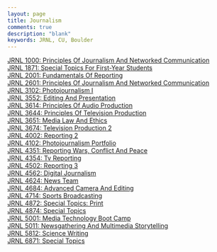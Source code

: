 ```yaml
---
layout: page
title: Journalism
comments: true
description: "blank"
keywords: JRNL, CU, Boulder
---
```

<body>
<div><a href="../../courses/JRNL-1000">JRNL 1000: Principles Of Journalism And Networked Communication</a></div>
<div><a href="../../courses/JRNL-1871">JRNL 1871: Special Topics For First-Year Students</a></div>
<div><a href="../../courses/JRNL-2001">JRNL 2001: Fundamentals Of Reporting</a></div>
<div><a href="../../courses/JRNL-2601">JRNL 2601: Principles Of Journalism And Networked Communication</a></div>
<div><a href="../../courses/JRNL-3102">JRNL 3102: Photojournalism I</a></div>
<div><a href="../../courses/JRNL-3552">JRNL 3552: Editing And Presentation</a></div>
<div><a href="../../courses/JRNL-3614">JRNL 3614: Principles Of Audio Production</a></div>
<div><a href="../../courses/JRNL-3644">JRNL 3644: Principles Of Television Production</a></div>
<div><a href="../../courses/JRNL-3651">JRNL 3651: Media Law And Ethics</a></div>
<div><a href="../../courses/JRNL-3674">JRNL 3674: Television Production 2</a></div>
<div><a href="../../courses/JRNL-4002">JRNL 4002: Reporting 2</a></div>
<div><a href="../../courses/JRNL-4102">JRNL 4102: Photojournalism Portfolio</a></div>
<div><a href="../../courses/JRNL-4351">JRNL 4351: Reporting Wars, Conflict And Peace</a></div>
<div><a href="../../courses/JRNL-4354">JRNL 4354: Tv Reporting</a></div>
<div><a href="../../courses/JRNL-4502">JRNL 4502: Reporting 3</a></div>
<div><a href="../../courses/JRNL-4562">JRNL 4562: Digital Journalism</a></div>
<div><a href="../../courses/JRNL-4624">JRNL 4624: News Team</a></div>
<div><a href="../../courses/JRNL-4684">JRNL 4684: Advanced Camera And Editing</a></div>
<div><a href="../../courses/JRNL-4714">JRNL 4714: Sports Broadcasting</a></div>
<div><a href="../../courses/JRNL-4872">JRNL 4872: Special Topics:  Print</a></div>
<div><a href="../../courses/JRNL-4874">JRNL 4874: Special Topics</a></div>
<div><a href="../../courses/JRNL-5001">JRNL 5001: Media Technology Boot Camp</a></div>
<div><a href="../../courses/JRNL-5011">JRNL 5011: Newsgathering And Multimedia Storytelling</a></div>
<div><a href="../../courses/JRNL-5812">JRNL 5812: Science Writing</a></div>
<div><a href="../../courses/JRNL-6871">JRNL 6871: Special Topics</a></div>
</body>